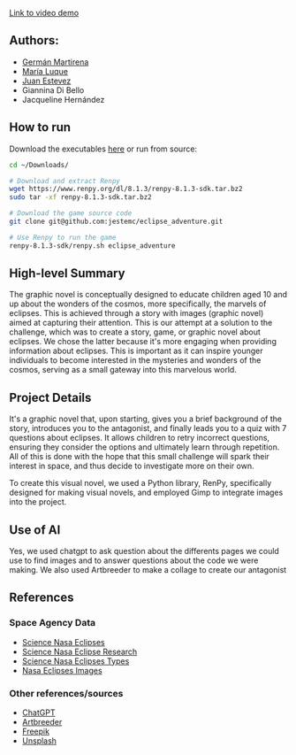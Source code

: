 [Link to video demo](https://youtu.be/jl3yqo046G4)

## Authors:
- [Germán Martirena](https://uy.linkedin.com/in/german-martirena-29566a1bb)
- [María Luque](https://www.linkedin.com/in/mar%C3%ADa-luque/)
- [Juan Estevez](https://www.linkedin.com/in/juan-estevez-/) 
- Giannina Di Bello
- Jacqueline Hernández

## How to run
Download the executables [here](https://github.com/jestemc/eclipse_adventure/tree/1.2.0) or run from source:
```bash
cd ~/Downloads/

# Download and extract Renpy
wget https://www.renpy.org/dl/8.1.3/renpy-8.1.3-sdk.tar.bz2
sudo tar -xf renpy-8.1.3-sdk.tar.bz2

# Download the game source code
git clone git@github.com:jestemc/eclipse_adventure.git

# Use Renpy to run the game
renpy-8.1.3-sdk/renpy.sh eclipse_adventure
```

## High-level Summary
The graphic novel is conceptually designed to educate children aged 10 and up about the wonders of the cosmos, more specifically, the marvels of eclipses. This is achieved through a story with images (graphic novel) aimed at capturing their attention. This is our attempt at a solution to the challenge, which was to create a story, game, or graphic novel about eclipses. We chose the latter because it's more engaging when providing information about eclipses. This is important as it can inspire younger individuals to become interested in the mysteries and wonders of the cosmos, serving as a small gateway into this marvelous world.


## Project Details
It's a graphic novel that, upon starting, gives you a brief background of the story, introduces you to the antagonist, and finally leads you to a quiz with 7 questions about eclipses. It allows children to retry incorrect questions, ensuring they consider the options and ultimately learn through repetition. All of this is done with the hope that this small challenge will spark their interest in space, and thus decide to investigate more on their own.


To create this visual novel, we used a Python library, RenPy, specifically designed for making visual novels, and employed Gimp to integrate images into the project.

## Use of AI
Yes, we used chatgpt to ask question about the differents pages we could use to find images and to answer questions about the code we were making. We also used Artbreeder to make a collage to create our antagonist

## References
### Space Agency Data
- [Science Nasa Eclipses](https://science.nasa.gov/eclipses/)
- [Science Nasa Eclipse Research]( https://science.nasa.gov/eclipses/nasa-research/)
- [Science Nasa Eclipses Types](https://science.nasa.gov/eclipses/types/)
- [Nasa Eclipses Images](https://images.nasa.gov/search?q=eclipse)

### Other references/sources
- [ChatGPT](https://chat.openai.com/)
- [Artbreeder](https://www.artbreeder.com/)
- [Freepik](https://www.freepik.es/vector-gratis/silueta-nino-diseno-plano_42112550.htm#query=child%20silhoutte&amp;position=21&amp;from_view=search&amp;track=ais"&gt;Freepik)
- [Unsplash](https://unsplash.com/)



